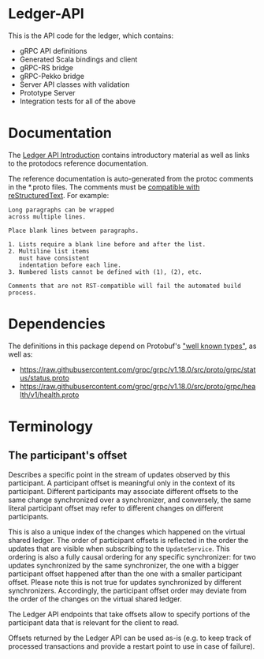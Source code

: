 # Ledger-API

This is the API code for the ledger, which contains:
* gRPC API definitions
* Generated Scala bindings and client
* gRPC-RS bridge
* gRPC-Pekko bridge
* Server API classes with validation
* Prototype Server
* Integration tests for all of the above

# Documentation

The [Ledger API Introduction](https://docs.daml.com/app-dev/grpc/index.html) contains introductory material as well as links to the protodocs reference documentation.

The reference documentation is auto-generated from the protoc comments in the *.proto files.
The comments must be [compatible with reStructuredText](https://www.sphinx-doc.org/en/master/usage/restructuredtext/basics.html). For example:

```
Long paragraphs can be wrapped
across multiple lines.

Place blank lines between paragraphs.

1. Lists require a blank line before and after the list.
2. Multiline list items
   must have consistent
   indentation before each line.
3. Numbered lists cannot be defined with (1), (2), etc.

Comments that are not RST-compatible will fail the automated build process.
```

# Dependencies

The definitions in this package depend on Protobuf's ["well known types"](https://developers.google.com/protocol-buffers/docs/reference/google.protobuf), as well as:

- https://raw.githubusercontent.com/grpc/grpc/v1.18.0/src/proto/grpc/status/status.proto
- https://raw.githubusercontent.com/grpc/grpc/v1.18.0/src/proto/grpc/health/v1/health.proto

# Terminology

## The participant's offset

Describes a specific point in the stream of updates observed by this participant.
A participant offset is meaningful only in the context of its participant. Different
participants may associate different offsets to the same change synchronized over a synchronizer,
and conversely, the same literal participant offset may refer to different changes on
different participants.

This is also a unique index of the changes which happened on the virtual shared ledger.
The order of participant offsets is reflected in the order the updates that are
visible when subscribing to the `UpdateService`. This ordering is also a fully causal
ordering for any specific synchronizer: for two updates synchronized by the same synchronizer, the
one with a bigger participant offset happened after than the one with a smaller participant
offset. Please note this is not true for updates synchronized by different synchronizers.
Accordingly, the participant offset order may deviate from the order of the changes
on the virtual shared ledger.

The Ledger API endpoints that take offsets allow to specify portions
of the participant data that is relevant for the client to read.

Offsets returned by the Ledger API can be used as-is (e.g.
to keep track of processed transactions and provide a restart
point to use in case of failure).
